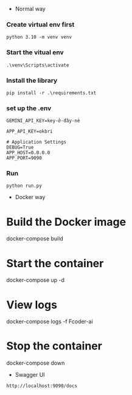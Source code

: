 - Normal way

### Create virtual env first

```
python 3.10 -m venv venv
```

### Start the vitual env

```
.\venv\Scripts\activate
```

### Install the library

```
pip install -r .\requirements.txt
```

### set up the .env

```
GEMINI_API_KEY=key-ở-đây-nè

APP_API_KEY=okbri

# Application Settings
DEBUG=True
APP_HOST=0.0.0.0
APP_PORT=9090
```

### Run

```
python run.py
```

- Docker way

# Build the Docker image

docker-compose build

# Start the container

docker-compose up -d

# View logs

docker-compose logs -f Fcoder-ai

# Stop the container

docker-compose down

- Swagger UI

```
http://localhost:9090/docs
```
